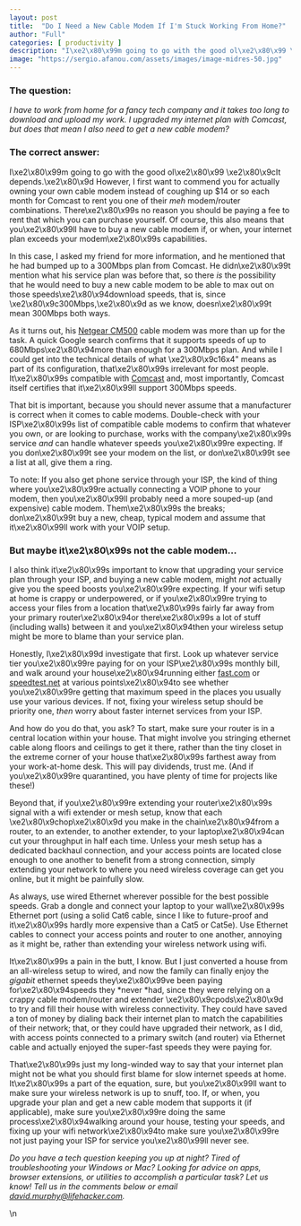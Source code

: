 ```yaml
---
layout: post
title:  "Do I Need a New Cable Modem If I'm Stuck Working From Home?"
author: "Full"
categories: [ productivity ]
description: "I\xe2\x80\x99m going to go with the good ol\xe2\x80\x99 \xe2\x80\x9cIt depends.\xe2\x80\x9d However, I first want to commend you for actually owning your own cable modem instead of coughing up $14 or so each month for Comcast to rent you one of their *meh* modem/router combinations. There\xe2\x80\x99s no reason you should be paying a fee to rent that which you can purchase yourself. Of course, this also means that you\xe2\x80\x99ll have to buy a new cable modem if, or when, your internet plan exceeds your modem\xe2\x80\x99s capabilities."
image: "https://sergio.afanou.com/assets/images/image-midres-50.jpg"
---
```



### The question:

*I have to work from home for a fancy tech company and it takes too long to download and upload my work. I upgraded my internet plan with Comcast, but does that mean I also need to get a new cable modem?*

### The correct answer:

I\xe2\x80\x99m going to go with the good ol\xe2\x80\x99 \xe2\x80\x9cIt depends.\xe2\x80\x9d However, I first want to commend you for actually owning your own cable modem instead of coughing up $14 or so each month for Comcast to rent you one of their *meh* modem/router combinations. There\xe2\x80\x99s no reason you should be paying a fee to rent that which you can purchase yourself. Of course, this also means that you\xe2\x80\x99ll have to buy a new cable modem if, or when, your internet plan exceeds your modem\xe2\x80\x99s capabilities.

In this case, I asked my friend for more information, and he mentioned that he had bumped up to a 300Mbps plan from Comcast. He didn\xe2\x80\x99t mention what his service plan was before that, so there *is* the possibility that he would need to buy a new cable modem to be able to max out on those speeds\xe2\x80\x94download speeds, that is, since \xe2\x80\x9c300Mbps,\xe2\x80\x9d as we know, doesn\xe2\x80\x99t mean 300Mbps both ways.

As it turns out, his [Netgear CM500](https://www.netgear.com/home/products/networking/cable-modems-routers/CM500.aspx) cable modem was more than up for the task. A quick Google search confirms that it supports speeds of up to 680Mbps\xe2\x80\x94more than enough for a 300Mbps plan. And while I could get into the technical details of what \xe2\x80\x9c16x4" means as part of its configuration, that\xe2\x80\x99s irrelevant for most people. It\xe2\x80\x99s compatible with [Comcast](https://www.xfinity.com/support/devices/) and, most importantly, Comcast itself certifies that it\xe2\x80\x99ll support 300Mbps speeds. 

That bit is important, because you should never assume that a manufacturer is correct when it comes to cable modems. Double-check with your ISP\xe2\x80\x99s list of compatible cable modems to confirm that whatever you own, or are looking to purchase, works with the company\xe2\x80\x99s service *and* can handle whatever speeds you\xe2\x80\x99re expecting. If you don\xe2\x80\x99t see your modem on the list, or don\xe2\x80\x99t see a list at all, give them a ring.

To note: If you also get phone service through your ISP, the kind of thing where you\xe2\x80\x99re actually connecting a VOIP phone to your modem, then you\xe2\x80\x99ll probably need a more souped-up (and expensive) cable modem. Them\xe2\x80\x99s the breaks; don\xe2\x80\x99t buy a new, cheap, typical modem and assume that it\xe2\x80\x99ll work with your VOIP setup.

### But maybe it\xe2\x80\x99s not the cable modem...

I also think it\xe2\x80\x99s important to know that upgrading your service plan through your ISP, and buying a new cable modem, might *not* actually give you the speed boosts you\xe2\x80\x99re expecting. If your wifi setup at home is crappy or underpowered, or if you\xe2\x80\x99re trying to access your files from a location that\xe2\x80\x99s fairly far away from your primary router\xe2\x80\x94or there\xe2\x80\x99s a lot of stuff (including walls) between it and you\xe2\x80\x94then your wireless setup might be more to blame than your service plan. 

Honestly, I\xe2\x80\x99d investigate that first. Look up whatever service tier you\xe2\x80\x99re paying for on your ISP\xe2\x80\x99s monthly bill, and walk around your house\xe2\x80\x94running either [fast.com](https://fast.com/) or [speedtest.net](https://www.speedtest.net/) at various points\xe2\x80\x94to see whether you\xe2\x80\x99re getting that maximum speed in the places you usually use your various devices. If not, fixing your wireless setup should be priority one, *then* worry about faster internet services from your ISP.

And how do you do that, you ask? To start, make sure your router is in a central location within your house. That might involve you stringing ethernet cable along floors and ceilings to get it there, rather than the tiny closet in the extreme corner of your house that\xe2\x80\x99s farthest away from your work-at-home desk. This will pay dividends, trust me. (And if you\xe2\x80\x99re quarantined, you have plenty of time for projects like these!)

Beyond that, if you\xe2\x80\x99re extending your router\xe2\x80\x99s signal with a wifi extender or mesh setup, know that each \xe2\x80\x9chop\xe2\x80\x9d you make in the chain\xe2\x80\x94from a router, to an extender, to another extender, to your laptop\xe2\x80\x94can cut your throughput in half each time. Unless your mesh setup has a dedicated backhaul connection, and your access points are located close enough to one another to benefit from a strong connection, simply extending your network to where you need wireless coverage can get you online, but it might be painfully slow. 

As always, use wired Ethernet wherever possible for the best possible speeds. Grab a dongle and connect your laptop to your wall\xe2\x80\x99s Ethernet port (using a solid Cat6 cable, since I like to future-proof and it\xe2\x80\x99s hardly more expensive than a Cat5 or Cat5e). Use Ethernet cables to connect your access points and router to one another, annoying as it might be, rather than extending your wireless network using wifi. 

It\xe2\x80\x99s a pain in the butt, I know. But I just converted a house from an all-wireless setup to wired, and now the family can finally enjoy the *gigabit* ethernet speeds they\xe2\x80\x99ve been paying for\xe2\x80\x94speeds they *never *had, since they were relying on a crappy cable modem/router and extender \xe2\x80\x9cpods\xe2\x80\x9d to try and fill their house with wireless connectivity. They could have saved a ton of money by dialing back their internet plan to match the capabilities of their network; that, or they could have upgraded their network, as I did, with access points connected to a primary switch (and router) via Ethernet cable and actually enjoyed the super-fast speeds they were paying for.

That\xe2\x80\x99s just my long-winded way to say that your internet plan might not be what you should first blame for slow internet speeds at home. It\xe2\x80\x99s a part of the equation, sure, but you\xe2\x80\x99ll want to make sure your wireless network is up to snuff, too. If, or when, you upgrade your plan and get a new cable modem that supports it (if applicable), make sure you\xe2\x80\x99re doing the same process\xe2\x80\x94walking around your house, testing your speeds, and fixing up your wifi network\xe2\x80\x94to make sure you\xe2\x80\x99re not just paying your ISP for service you\xe2\x80\x99ll never see.

*Do you have a tech question keeping you up at night? Tired of troubleshooting your Windows or Mac? Looking for advice on apps, browser extensions, or utilities to accomplish a particular task? Let us know! Tell us in the comments below or email *[*david.murphy@lifehacker.com*](mailto:david.murphy@lifehacker.com?subject=Tech%20911)*.*  


\n
